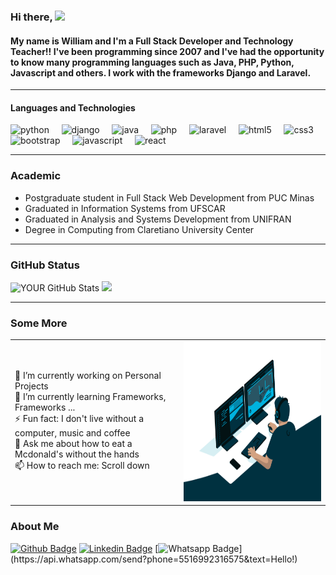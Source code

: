 ### Hi there, <img src="https://media.giphy.com/media/hvRJCLFzcasrR4ia7z/giphy.gif" width="25px">

#### My name is William and I'm a Full Stack Developer and Technology Teacher!! I've been programming since 2007 and I've had the opportunity to know many programming languages such as Java, PHP, Python, Javascript and others. I work with the frameworks Django and Laravel.

<hr>

#### Languages and Technologies
<p align="left">
  <img src="https://img.shields.io/badge/PYTHON-483D8B?style=for-the-badge&logo=python&logoColor=white" alt="python" /> &nbsp; &nbsp;
  <img src="https://img.shields.io/badge/DJANGO-2E8B57?style=for-the-badge&logo=django&logoColor=white" alt="django" /> &nbsp; &nbsp;
  <img src="https://img.shields.io/badge/JAVA-8B0000?style=for-the-badge&logo=java&logoColor=white" alt="java" /> &nbsp; &nbsp;
  <img src="https://img.shields.io/badge/PHP-7B68EE?style=for-the-badge&logo=php&logoColor=white" alt="php" /> &nbsp; &nbsp;
  <img src="https://img.shields.io/badge/LARAVEL-DCDCDC?style=for-the-badge&logo=laravel&logoColor=orange" alt="laravel" /> &nbsp; &nbsp;
  <img src="https://img.shields.io/badge/HTML5-FF4500?style=for-the-badge&logo=html5&logoColor=white" alt="html5" /> &nbsp; &nbsp;
  <img src="https://img.shields.io/badge/CSS3-7B68EE?style=for-the-badge&logo=css3&logoColor=white" alt="css3" /> &nbsp; &nbsp;
  <img src="https://img.shields.io/badge/BOOTSTRAP-8A2BE2?style=for-the-badge&logo=bootstrap&logoColor=white" alt="bootstrap" /> &nbsp; &nbsp;
  <img src="https://img.shields.io/badge/JAVASCRIPT-FFD700?style=for-the-badge&logo=javascript&logoColor=white" alt="javascript" /> &nbsp; &nbsp;
  <img src="https://img.shields.io/badge/REACT-1C1C1C?style=for-the-badge&logo=react&logoColor=white" alt="react" /> &nbsp; &nbsp;
</p>

<hr>

### Academic

- Postgraduate student in Full Stack Web Development from PUC Minas <br>
- Graduated in Information Systems from UFSCAR <br>
- Graduated in Analysis and Systems Development from UNIFRAN <br>
- Degree in Computing from Claretiano University Center <br>
 
<hr>

### GitHub Status

![YOUR GitHub Stats](https://github-readme-stats.vercel.app/api?username=williamlims&show_icons=true&theme=dracula")
<img src ="https://github-readme-stats.vercel.app/api/top-langs/?username=williamlims&layout=compact&hide_border=true&langs_count=10">

<hr>

### Some More
<table border="0">
  <tr>
    <td>  
      🔭 I’m currently working on Personal Projects <br>
      🌱 I’m currently learning Frameworks, Frameworks ... <br>
      ⚡ Fun fact: I don't live without a computer, music and coffee <br>
      💬 Ask me about how to eat a Mcdonald's without the hands <br>
      📫 How to reach me: Scroll down <br>
    </td>
    <td>
      <img  alt="GIF" src="https://github.com/williamlims/williamlims/blob/main/programmer.gif?raw=true" width="400" height="256" /><br>
    </td>
  </tr>
</table>

### About Me
[![Github Badge](https://img.shields.io/badge/-Github-000?style=flat-square&logo=Github&logoColor=white&link=https://github.com/williamlims)](https://github.com/williamlims)
[![Linkedin Badge](https://img.shields.io/badge/-LinkedIn-blue?style=flat-square&logo=Linkedin&logoColor=white&link=https://www.linkedin.com/in/william-lima-7293b710b/)](https://www.linkedin.com/in/william-lima-7293b710b/)
[![Whatsapp Badge](https://img.shields.io/badge/-Whatsapp-4CA143?style=flat-square&labelColor=4CA143&logo=whatsapp&logoColor=white&link=https://api.whatsapp.com/send?phone=5516992316575&text=Hello!)](https://api.whatsapp.com/send?phone=5516992316575&text=Hello!)

<!--
**williamlims/williamlims** is a ✨ _special_ ✨ repository because its `README.md` (this file) appears on your GitHub profile.

Here are some ideas to get you started:

- 🔭 I’m currently working on ...
- 🌱 I’m currently learning ...
- 👯 I’m looking to collaborate on ...
- 🤔 I’m looking for help with ...
- 💬 Ask me about ...
- 📫 How to reach me: ...
- 😄 Pronouns: ...
- ⚡ Fun fact: ...
-->
